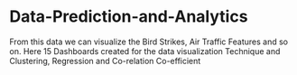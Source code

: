 # Data-Prediction-and-Analytics
From this data we can visualize the Bird Strikes, Air Traffic Features and so on. Here 15 Dashboards created for the data visualization Technique and Clustering, Regression and Co-relation Co-efficient 
